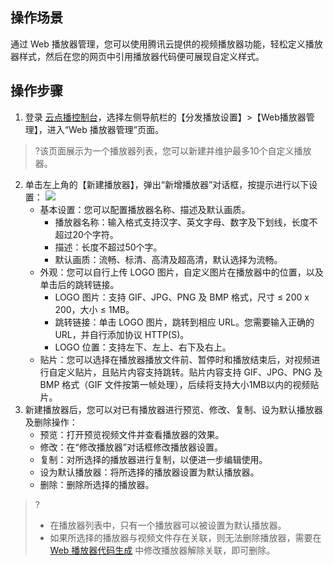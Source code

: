 ## 操作场景

通过 Web 播放器管理，您可以使用腾讯云提供的视频播放器功能，轻松定义播放器样式，然后在您的网页中引用播放器代码便可展现自定义样式。

## 操作步骤

1. 登录 [云点播控制台](https://console.cloud.tencent.com/vod/overview)，选择左侧导航栏的【分发播放设置】>【Web播放器管理】，进入“Web 播放器管理”页面。
>?该页面展示为一个播放器列表，您可以新建并维护最多10个自定义播放器。
2. 单击左上角的【新建播放器】，弹出“新增播放器”对话框，按提示进行以下设置：
![](https://main.qcloudimg.com/raw/19df12286ce87efb2d01b3c33f86299b.png)
	- 基本设置：您可以配置播放器名称、描述及默认画质。
		- 播放器名称：输入格式支持汉字、英文字母、数字及下划线，长度不超过20个字符。
		- 描述：长度不超过50个字。
		- 默认画质：流畅、标清、高清及超高清，默认选择为流畅。
	- 外观：您可以自行上传 LOGO 图片，自定义图片在播放器中的位置，以及单击后的跳转链接。
		- LOGO 图片：支持 GIF、JPG、PNG 及 BMP 格式，尺寸 ≤ 200 x 200，大小 ≤ 1MB。
		- 跳转链接：单击 LOGO 图片，跳转到相应 URL。您需要输入正确的 URL，并自行添加协议 HTTP(S)。
		- LOGO 位置：支持左下、左上、右下及右上。
	- 贴片：您可以选择在播放器播放文件前、暂停时和播放结束后，对视频进行自定义贴片，且贴片内容支持跳转。贴片内容支持 GIF、JPG、PNG 及 BMP 格式（GIF 文件按第一帧处理），后续将支持大小1MB以内的视频贴片。
3. 新建播放器后，您可以对已有播放器进行预览、修改、复制、设为默认播放器及删除操作：
	- 预览：打开预览视频文件并查看播放器的效果。
	- 修改：在“修改播放器”对话框修改播放器设置。
	- 复制：对所选择的播放器进行复制，以便进一步编辑使用。
	- 设为默认播放器：将所选择的播放器设置为默认播放器。
	- 删除：删除所选择的播放器。
	
>?
>- 在播放器列表中，只有一个播放器可以被设置为默认播放器。
>- 如果所选择的播放器与视频文件存在关联，则无法删除播放器，需要在 [Web 播放器代码生成](https://cloud.tencent.com/document/product/266/36452#web-.E6.92.AD.E6.94.BE.E5.99.A8.E4.BB.A3.E7.A0.81.E7.94.9F.E6.88.90.E6.AD.A5.E9.AA.A4) 中修改播放器解除关联，即可删除。










